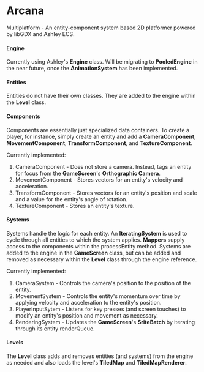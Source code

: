 # Arcana

Multiplatform - An entity-component system based 2D platformer powered by libGDX and Ashley ECS.

#### Engine
Currently using Ashley's **Engine** class. Will be migrating to **PooledEngine** in the near future, once the **AnimationSystem** has been implemented.

#### Entities
Entities do not have their own classes. They are added to the engine within the **Level** class.

#### Components
Components are essentially just specialized data containers. To create a player, for instance, simply create an entity and add a **CameraComponent**, **MovementComponent**, **TransformComponent**, and **TextureComponent**.

Currently implemented:
1. CameraComponent - Does not store a camera. Instead, tags an entity for focus from the **GameScreen**'s **Orthographic Camera**.
2. MovementComponent - Stores vectors for an entity's velocity and acceleration.
3. TransformComponent - Stores vectors for an entity's position and scale and a value for the entity's angle of rotation.
4. TextureComponent - Stores an entity's texture.

#### Systems
Systems handle the logic for each entity. An **IteratingSystem** is used to cycle through all entities to which the system applies. **Mappers** supply access to the components within the processEntity method. Systems are added to the engine in the **GameScreen** class, but can be added and removed as necessary within the **Level** class through the engine reference.

Currently implemented:
1. CameraSystem - Controls the camera's position to the position of the entity.
2. MovementSystem - Controls the entity's momentum over time by applying velocity and acceleration to the entity's position.
3. PlayerInputSytem - Listens for key presses (and screen touches) to modify an entity's position and movement as necessary.
4. RenderingSystem - Updates the **GameScreen**'s **SriteBatch** by iterating through its entity renderQueue.

#### Levels
The **Level** class adds and removes entities (and systems) from the engine as needed and also loads the level's **TiledMap** and **TiledMapRenderer**.
